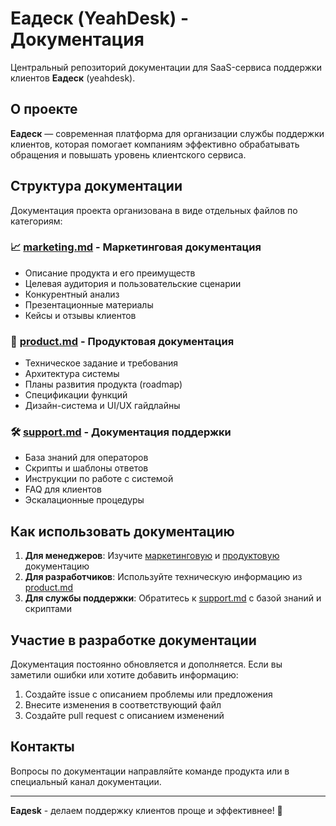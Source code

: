 # Еадеск (YeahDesk) - Документация

Центральный репозиторий документации для SaaS-сервиса поддержки клиентов **Еадеск** (yeahdesk).

## О проекте

**Еадеск** — современная платформа для организации службы поддержки клиентов, которая помогает компаниям эффективно обрабатывать обращения и повышать уровень клиентского сервиса.

## Структура документации

Документация проекта организована в виде отдельных файлов по категориям:

### 📈 [marketing.md](marketing.md) - Маркетинговая документация
- Описание продукта и его преимуществ
- Целевая аудитория и пользовательские сценарии
- Конкурентный анализ
- Презентационные материалы
- Кейсы и отзывы клиентов

### 🚀 [product.md](product.md) - Продуктовая документация
- Техническое задание и требования
- Архитектура системы
- Планы развития продукта (roadmap)
- Спецификации функций
- Дизайн-система и UI/UX гайдлайны

### 🛠 [support.md](support.md) - Документация поддержки
- База знаний для операторов
- Скрипты и шаблоны ответов
- Инструкции по работе с системой
- FAQ для клиентов
- Эскалационные процедуры

## Как использовать документацию

1. **Для менеджеров**: Изучите [маркетинговую](marketing.md) и [продуктовую](product.md) документацию
2. **Для разработчиков**: Используйте техническую информацию из [product.md](product.md)
3. **Для службы поддержки**: Обратитесь к [support.md](support.md) с базой знаний и скриптами

## Участие в разработке документации

Документация постоянно обновляется и дополняется. Если вы заметили ошибки или хотите добавить информацию:

1. Создайте issue с описанием проблемы или предложения
2. Внесите изменения в соответствующий файл
3. Создайте pull request с описанием изменений

## Контакты

Вопросы по документации направляйте команде продукта или в специальный канал документации.

---

**Еадеsk** - делаем поддержку клиентов проще и эффективнее! 🎯